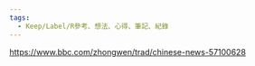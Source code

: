 ```yaml
---
tags:
  - Keep/Label/R參考、想法、心得、筆記、紀錄
---
```


https://www.bbc.com/zhongwen/trad/chinese-news-57100628